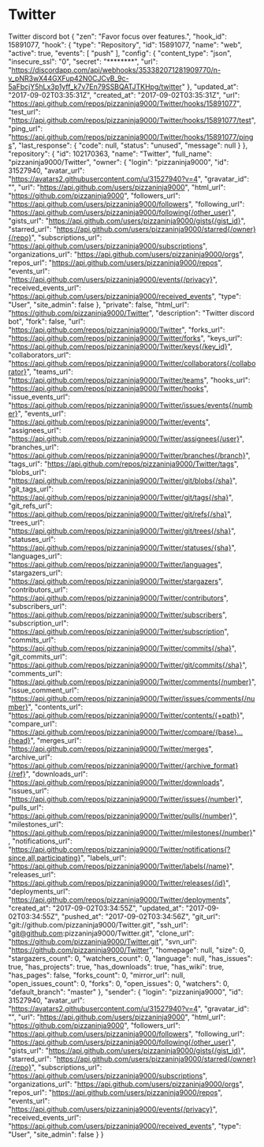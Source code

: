 # Twitter
Twitter discord bot
{
  "zen": "Favor focus over features.",
  "hook_id": 15891077,
  "hook": {
    "type": "Repository",
    "id": 15891077,
    "name": "web",
    "active": true,
    "events": [
      "push"
    ],
    "config": {
      "content_type": "json",
      "insecure_ssl": "0",
      "secret": "********",
      "url": "https://discordapp.com/api/webhooks/353382071281909770/n-v_pNR3wX44GXFup42N0CJCvB_9c-5aFbcjY5hLx3p1yff_k7v7En79SSBQATJTKHpg/twitter"
    },
    "updated_at": "2017-09-02T03:35:31Z",
    "created_at": "2017-09-02T03:35:31Z",
    "url": "https://api.github.com/repos/pizzaninja9000/Twitter/hooks/15891077",
    "test_url": "https://api.github.com/repos/pizzaninja9000/Twitter/hooks/15891077/test",
    "ping_url": "https://api.github.com/repos/pizzaninja9000/Twitter/hooks/15891077/pings",
    "last_response": {
      "code": null,
      "status": "unused",
      "message": null
    }
  },
  "repository": {
    "id": 102170363,
    "name": "Twitter",
    "full_name": "pizzaninja9000/Twitter",
    "owner": {
      "login": "pizzaninja9000",
      "id": 31527940,
      "avatar_url": "https://avatars2.githubusercontent.com/u/31527940?v=4",
      "gravatar_id": "",
      "url": "https://api.github.com/users/pizzaninja9000",
      "html_url": "https://github.com/pizzaninja9000",
      "followers_url": "https://api.github.com/users/pizzaninja9000/followers",
      "following_url": "https://api.github.com/users/pizzaninja9000/following{/other_user}",
      "gists_url": "https://api.github.com/users/pizzaninja9000/gists{/gist_id}",
      "starred_url": "https://api.github.com/users/pizzaninja9000/starred{/owner}{/repo}",
      "subscriptions_url": "https://api.github.com/users/pizzaninja9000/subscriptions",
      "organizations_url": "https://api.github.com/users/pizzaninja9000/orgs",
      "repos_url": "https://api.github.com/users/pizzaninja9000/repos",
      "events_url": "https://api.github.com/users/pizzaninja9000/events{/privacy}",
      "received_events_url": "https://api.github.com/users/pizzaninja9000/received_events",
      "type": "User",
      "site_admin": false
    },
    "private": false,
    "html_url": "https://github.com/pizzaninja9000/Twitter",
    "description": "Twitter discord bot",
    "fork": false,
    "url": "https://api.github.com/repos/pizzaninja9000/Twitter",
    "forks_url": "https://api.github.com/repos/pizzaninja9000/Twitter/forks",
    "keys_url": "https://api.github.com/repos/pizzaninja9000/Twitter/keys{/key_id}",
    "collaborators_url": "https://api.github.com/repos/pizzaninja9000/Twitter/collaborators{/collaborator}",
    "teams_url": "https://api.github.com/repos/pizzaninja9000/Twitter/teams",
    "hooks_url": "https://api.github.com/repos/pizzaninja9000/Twitter/hooks",
    "issue_events_url": "https://api.github.com/repos/pizzaninja9000/Twitter/issues/events{/number}",
    "events_url": "https://api.github.com/repos/pizzaninja9000/Twitter/events",
    "assignees_url": "https://api.github.com/repos/pizzaninja9000/Twitter/assignees{/user}",
    "branches_url": "https://api.github.com/repos/pizzaninja9000/Twitter/branches{/branch}",
    "tags_url": "https://api.github.com/repos/pizzaninja9000/Twitter/tags",
    "blobs_url": "https://api.github.com/repos/pizzaninja9000/Twitter/git/blobs{/sha}",
    "git_tags_url": "https://api.github.com/repos/pizzaninja9000/Twitter/git/tags{/sha}",
    "git_refs_url": "https://api.github.com/repos/pizzaninja9000/Twitter/git/refs{/sha}",
    "trees_url": "https://api.github.com/repos/pizzaninja9000/Twitter/git/trees{/sha}",
    "statuses_url": "https://api.github.com/repos/pizzaninja9000/Twitter/statuses/{sha}",
    "languages_url": "https://api.github.com/repos/pizzaninja9000/Twitter/languages",
    "stargazers_url": "https://api.github.com/repos/pizzaninja9000/Twitter/stargazers",
    "contributors_url": "https://api.github.com/repos/pizzaninja9000/Twitter/contributors",
    "subscribers_url": "https://api.github.com/repos/pizzaninja9000/Twitter/subscribers",
    "subscription_url": "https://api.github.com/repos/pizzaninja9000/Twitter/subscription",
    "commits_url": "https://api.github.com/repos/pizzaninja9000/Twitter/commits{/sha}",
    "git_commits_url": "https://api.github.com/repos/pizzaninja9000/Twitter/git/commits{/sha}",
    "comments_url": "https://api.github.com/repos/pizzaninja9000/Twitter/comments{/number}",
    "issue_comment_url": "https://api.github.com/repos/pizzaninja9000/Twitter/issues/comments{/number}",
    "contents_url": "https://api.github.com/repos/pizzaninja9000/Twitter/contents/{+path}",
    "compare_url": "https://api.github.com/repos/pizzaninja9000/Twitter/compare/{base}...{head}",
    "merges_url": "https://api.github.com/repos/pizzaninja9000/Twitter/merges",
    "archive_url": "https://api.github.com/repos/pizzaninja9000/Twitter/{archive_format}{/ref}",
    "downloads_url": "https://api.github.com/repos/pizzaninja9000/Twitter/downloads",
    "issues_url": "https://api.github.com/repos/pizzaninja9000/Twitter/issues{/number}",
    "pulls_url": "https://api.github.com/repos/pizzaninja9000/Twitter/pulls{/number}",
    "milestones_url": "https://api.github.com/repos/pizzaninja9000/Twitter/milestones{/number}",
    "notifications_url": "https://api.github.com/repos/pizzaninja9000/Twitter/notifications{?since,all,participating}",
    "labels_url": "https://api.github.com/repos/pizzaninja9000/Twitter/labels{/name}",
    "releases_url": "https://api.github.com/repos/pizzaninja9000/Twitter/releases{/id}",
    "deployments_url": "https://api.github.com/repos/pizzaninja9000/Twitter/deployments",
    "created_at": "2017-09-02T03:34:55Z",
    "updated_at": "2017-09-02T03:34:55Z",
    "pushed_at": "2017-09-02T03:34:56Z",
    "git_url": "git://github.com/pizzaninja9000/Twitter.git",
    "ssh_url": "git@github.com:pizzaninja9000/Twitter.git",
    "clone_url": "https://github.com/pizzaninja9000/Twitter.git",
    "svn_url": "https://github.com/pizzaninja9000/Twitter",
    "homepage": null,
    "size": 0,
    "stargazers_count": 0,
    "watchers_count": 0,
    "language": null,
    "has_issues": true,
    "has_projects": true,
    "has_downloads": true,
    "has_wiki": true,
    "has_pages": false,
    "forks_count": 0,
    "mirror_url": null,
    "open_issues_count": 0,
    "forks": 0,
    "open_issues": 0,
    "watchers": 0,
    "default_branch": "master"
  },
  "sender": {
    "login": "pizzaninja9000",
    "id": 31527940,
    "avatar_url": "https://avatars2.githubusercontent.com/u/31527940?v=4",
    "gravatar_id": "",
    "url": "https://api.github.com/users/pizzaninja9000",
    "html_url": "https://github.com/pizzaninja9000",
    "followers_url": "https://api.github.com/users/pizzaninja9000/followers",
    "following_url": "https://api.github.com/users/pizzaninja9000/following{/other_user}",
    "gists_url": "https://api.github.com/users/pizzaninja9000/gists{/gist_id}",
    "starred_url": "https://api.github.com/users/pizzaninja9000/starred{/owner}{/repo}",
    "subscriptions_url": "https://api.github.com/users/pizzaninja9000/subscriptions",
    "organizations_url": "https://api.github.com/users/pizzaninja9000/orgs",
    "repos_url": "https://api.github.com/users/pizzaninja9000/repos",
    "events_url": "https://api.github.com/users/pizzaninja9000/events{/privacy}",
    "received_events_url": "https://api.github.com/users/pizzaninja9000/received_events",
    "type": "User",
    "site_admin": false
  }
}
